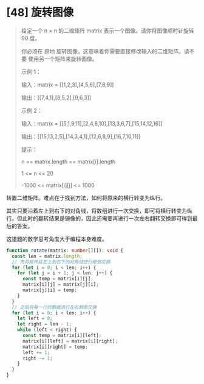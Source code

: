 # [48] 旋转图像

> 给定一个 n × n 的二维矩阵 matrix 表示一个图像。请你将图像顺时针旋转 90 度。
>
> 你必须在 原地 旋转图像，这意味着你需要直接修改输入的二维矩阵。请不要 使用另一个矩阵来旋转图像。
>
> 示例 1：
>
> 输入：matrix = [[1,2,3],[4,5,6],[7,8,9]]
>
> 输出：[[7,4,1],[8,5,2],[9,6,3]]
>
> 示例 2：
>
> 输入：matrix = [[5,1,9,11],[2,4,8,10],[13,3,6,7],[15,14,12,16]]
>
> 输出：[[15,13,2,5],[14,3,4,1],[12,6,8,9],[16,7,10,11]]
>
> 提示：
>
> n == matrix.length == matrix[i].length
>
> 1 <= n <= 20
>
> -1000 <= matrix[i][j] <= 1000

转置二维矩阵。难点在于找到方法，如何将原来的横行转变为纵行。

其实只要沿着左上到右下的对角线，将数组进行一次交换，即可将横行转变为纵行。但此时的翻转结果是镜像的，因此还需要再进行一次左右翻转交换即可得到最后的答案。

这道题的数学思考角度大于编程本身难度。

```ts
function rotate(matrix: number[][]): void {
  const len = matrix.length;
  // 先将矩阵延左上到右下的对角线进行颠倒交换
  for (let i = 0; i < len; i++) {
    for (let j = i + 1; j < len; j++) {
      const temp = matrix[i][j];
      matrix[i][j] = matrix[j][i];
      matrix[j][i] = temp;
    }
  }
  // 之后将每一行的数据进行左右颠倒交换
  for (let i = 0; i < len; i++) {
    let left = 0;
    let right = len - 1;
    while (left < right) {
      const temp = matrix[i][left];
      matrix[i][left] = matrix[i][right];
      matrix[i][right] = temp;
      left += 1;
      right -= 1;
    }
  }
}
```
